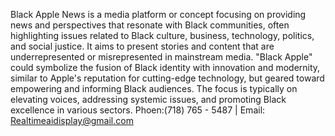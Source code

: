 Black Apple News is a media platform or concept focusing on providing news and perspectives that resonate with Black communities, often highlighting issues related to Black culture, business, technology, politics, and social justice. It aims to present stories and content that are underrepresented or misrepresented in mainstream media. "Black Apple" could symbolize the fusion of Black identity with innovation and modernity, similar to Apple's reputation for cutting-edge technology, but geared toward empowering and informing Black audiences. The focus is typically on elevating voices, addressing systemic issues, and promoting Black excellence in various sectors.
Phoen:(718) 765 - 5487 | Email: Realtimeaidisplay@gmail.com
